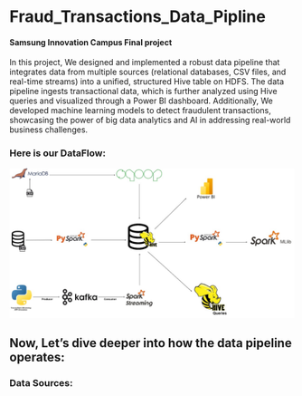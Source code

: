 # Fraud_Transactions_Data_Pipline
#### Samsung Innovation Campus Final project

In this project, We designed and implemented a robust data pipeline that integrates data from multiple sources (relational databases, CSV files, and real-time streams) into a unified, structured Hive table on HDFS. The data pipeline ingests transactional data, which is further analyzed using Hive queries and visualized through a Power BI dashboard. Additionally, We developed machine learning models to detect fraudulent transactions, showcasing the power of big data analytics and AI in addressing real-world business challenges.

### Here is our DataFlow:

<img src="Data flow.jpg">

<br>

## Now, Let’s dive deeper into how the data pipeline operates:

### Data Sources:
